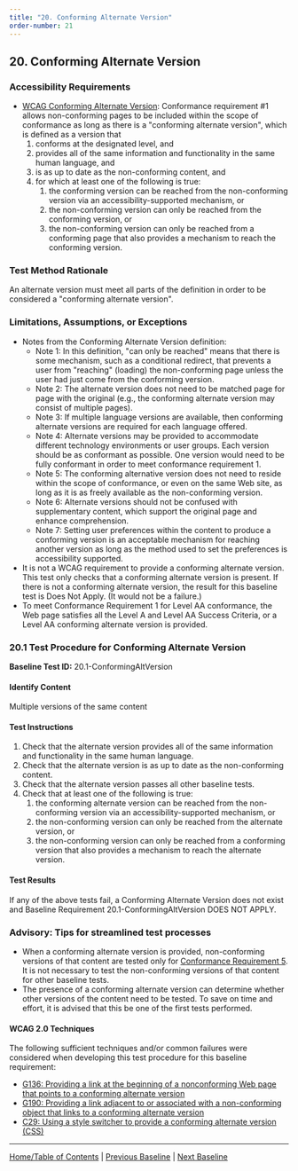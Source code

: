 ```yaml
---
title: "20. Conforming Alternate Version"
order-number: 21
---
```

## 20. Conforming Alternate Version

### Accessibility Requirements

-   [WCAG Conforming Alternate Version](https://www.w3.org/TR/UNDERSTANDING-WCAG20/conformance.html#uc-conforming-alt-versions-head): Conformance requirement \#1 allows non-conforming pages to be included within the scope of conformance as long as there is a "conforming alternate version", which is defined as a version that
    1.  conforms at the designated level, and
    2.  provides all of the same information and functionality in the same human language, and
    3.  is as up to date as the non-conforming content, and
    4.  for which at least one of the following is true:
        1.  the conforming version can be reached from the non-conforming version via an accessibility-supported mechanism, or
        2.  the non-conforming version can only be reached from the conforming version, or
        3.  the non-conforming version can only be reached from a conforming page that also provides a mechanism to reach the conforming version.

### Test Method Rationale

An alternate version must meet all parts of the definition in order to be considered a "conforming alternate version".

### Limitations, Assumptions, or Exceptions

-   Notes from the Conforming Alternate Version definition:
    -   Note 1: In this definition, "can only be reached" means that there is some mechanism, such as a conditional redirect, that prevents a user from "reaching" (loading) the non-conforming page unless the user had just come from the conforming version.
    -   Note 2: The alternate version does not need to be matched page for page with the original (e.g., the conforming alternate version may consist of multiple pages).
    -   Note 3: If multiple language versions are available, then conforming alternate versions are required for each language offered.
    -   Note 4: Alternate versions may be provided to accommodate different technology environments or user groups. Each version should be as conformant as possible. One version would need to be fully conformant in order to meet conformance requirement 1.
    -   Note 5: The conforming alternative version does not need to reside within the scope of conformance, or even on the same Web site, as long as it is as freely available as the non-conforming version.
    -   Note 6: Alternate versions should not be confused with supplementary content, which support the original page and enhance comprehension.
    -   Note 7: Setting user preferences within the content to produce a conforming version is an acceptable mechanism for reaching another version as long as the method used to set the preferences is accessibility supported.
-   It is not a WCAG requirement to provide a conforming alternate version. This test only checks that a conforming alternate version is present. If there is not a conforming alternate version, the result for this baseline test is Does Not Apply. (It would not be a failure.)
-   To meet Conformance Requirement 1 for Level AA conformance, the Web page satisfies all the Level A and Level AA Success Criteria, or a Level AA conforming alternate version is provided.

### 20.1 Test Procedure for Conforming Alternate Version

**Baseline Test ID:** 20.1-ConformingAltVersion
#### Identify Content
<p id="1IC">Multiple versions of the same content</p>

#### Test Instructions
<ol id="1TI">
    <li id="1TI-1">Check that the alternate version provides all of the same information and functionality in the same human language.</li>
    <li id="1TI-2">Check that the alternate version is as up to date as the non-conforming content.</li>
    <li id="1TI-3">Check that the alternate version passes all other baseline tests.</li>
    <li id="1TI-4">Check that at least one of the following is true:
        <ol>
        <li id="1TI-4i">the conforming alternate version can be reached from the non-conforming version via an accessibility-supported mechanism, or</li>
        <li id="1TI-4ii">the non-conforming version can only be reached from the alternate version, or</li>
        <li id="1TI-4iii">the non-conforming version can only be reached from a conforming version that also provides a mechanism to reach the alternate version.</li>
        </ol></li>
</ol>

#### Test Results
<p id="1TR">If any of the above tests fail, a Conforming Alternate Version does not exist and Baseline Requirement 20.1-ConformingAltVersion DOES NOT APPLY.</p>

### Advisory: Tips for streamlined test processes

-   When a conforming alternate version is provided, non-conforming versions of that content are tested only for [Conformance Requirement 5](25Noninterference.html). It is not necessary to test the non-conforming versions of that content for other baseline tests.
-   The presence of a conforming alternate version can determine whether other versions of the content need to be tested. To save on time and effort, it is advised that this be one of the first tests performed.

#### WCAG 2.0 Techniques
The following sufficient techniques and/or common failures were considered when developing this test procedure for this baseline requirement:
-   [G136: Providing a link at the beginning of a nonconforming Web page that points to a conforming alternate version](http://www.w3.org/TR/2016/NOTE-WCAG20-TECHS-20161007/G136)
-   [G190: Providing a link adjacent to or associated with a non-conforming object that links to a conforming alternate version](http://www.w3.org/TR/2016/NOTE-WCAG20-TECHS-20161007/G190)
-   [C29: Using a style switcher to provide a conforming alternate version (CSS)](http://www.w3.org/TR/2016/NOTE-WCAG20-TECHS-20161007/C29)

----------------------------------------
[Home/Table of Contents](index) | [Previous Baseline](19Frames) | [Next Baseline](21TimedEvents)
